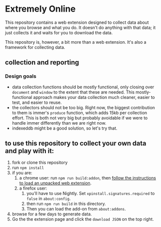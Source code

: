 # Extremely Online

This repository contains a web extension designed to collect data about
where you browse and what you do. It doesn't do anything with that data; it just collects it and waits for you to download the data.

This repository is, however, a bit more than a web extension. It's also a framework for collecting data.

## collection and reporting

### Design goals
- data collection functions should be mostly functional, only closing over `document` and `window` to the extent that these are needed. This mostly-functional approach makes your data collection much cleaner, easier to test, and easier to reuse.
- the collectors should not be too big. Right now, the biggest contribution to them is immer's `produce` function, which adds 15kb per collection effort. This is both not very big but probably avoidable if we were to handle immer differently than we are right now.
- indexeddb might be a good solution, so let's try that.

## to use this repository to collect your own data and play with it:

1. fork or clone this repository
2. run `npm install`
3. if you are:
   1. a chrome user: run `npm run build:addon`, then [follow the instructions to load an unpacked web extension](https://developer.chrome.com/docs/extensions/mv2/getstarted/).
   2. a firefox user: 
      1. you'll have to use Nightly. Set `xpinstall.signatures.required` to `false` in `about:config`. 
      2. then run `npm run build` in this directory.
      3. Then you can load the add-on from `about:addons`.
4. browse for a few days to generate data.
5. Go the the extension page and click the `download JSON` on the top right.

